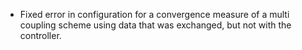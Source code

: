 - Fixed error in configuration for a convergence measure of a multi coupling scheme using data that was exchanged, but not with the controller.
